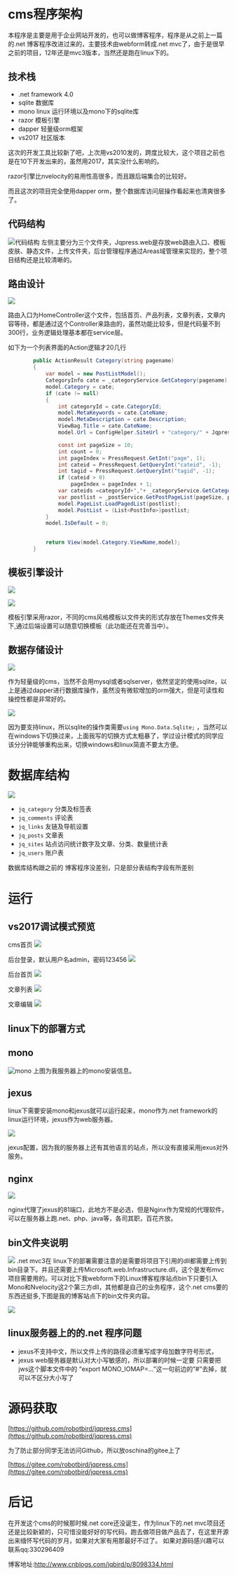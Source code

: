 # cms程序架构
本程序是主要是用于企业网站开发的，也可以做博客程序，程序是从之前上一篇的.net 博客程序改进过来的，主要技术由webform转成.net mvc了，由于是很早之前的项目，12年还是mvc3版本，当然还是跑在linux下的。

## 技术栈
- .net framework 4.0
- sqlite 数据库
- mono linux 运行环境以及mono下的sqlite库
- razor 模板引擎
- dapper 轻量级orm框架
- vs2017 社区版本

这次的开发工具比较新了吧，上次用vs2010发的，跨度比较大，这个项目之前也是在10下开发出来的，虽然用2017，其实没什么影响的。

razor引擎比nvelocity的易用性高很多，而且跟后端集合的比较好。

而且这次的项目完全使用dapper orm，整个数据库访问层操作看起来也清爽很多了。

## 代码结构
![代码结构](http://images2017.cnblogs.com/blog/94489/201712/94489-20171224162331443-281105605.png)
左侧主要分为三个文件夹，Jqpress.web是存放web路由入口、模板皮肤、静态文件，上传文件夹，后台管理程序通过Areas域管理来实现的，整个项目结构还是比较清晰的。


## 路由设计
![](http://images2017.cnblogs.com/blog/94489/201712/94489-20171224162657959-398039244.png)

路由入口为HomeController这个文件，包括首页、产品列表，文章列表，文章内容等待，都是通过这个Controller来路由的，虽然功能比较多，但是代码量不到300行，业务逻辑处理基本都在service层。

如下为一个列表界面的Action逻辑才20几行

``` C#
        public ActionResult Category(string pagename) 
        {
            var model = new PostListModel();
            CategoryInfo cate = _categoryService.GetCategory(pagename);
            model.Category = cate;
            if (cate != null)
            {
                int categoryId = cate.CategoryId;
                model.MetaKeywords = cate.CateName;
                model.MetaDescription = cate.Description;
                ViewBag.Title = cate.CateName;
                model.Url = ConfigHelper.SiteUrl + "category/" + Jqpress.Framework.Utils.StringHelper.SqlEncode(pagename) + "/page/{0}";

                const int pageSize = 10;
                int count = 0;
                int pageIndex = PressRequest.GetInt("page", 1);
                int cateid = PressRequest.GetQueryInt("cateid", -1);
                int tagid = PressRequest.GetQueryInt("tagid", -1);
                if (cateid > 0)
                    pageIndex = pageIndex + 1;
                var cateids =categoryId+","+ _categoryService.GetCategoryList().FindAll(c => c.ParentId == categoryId).Aggregate(string.Empty, (current, t) => current + (t.CategoryId + ",")).TrimEnd(',');
                var postlist = _postService.GetPostPageList(pageSize, pageIndex, out count, cateids.TrimEnd(','), tagid, -1, -1, -1, -1, -1,-1, "", "", "");
                model.PageList.LoadPagedList(postlist);
                model.PostList = (List<PostInfo>)postlist;
            }
            model.IsDefault = 0;
            

            return View(model.Category.ViewName,model);
        }
```

## 模板引擎设计
![](http://images2017.cnblogs.com/blog/94489/201712/94489-20171224163243584-1312562996.png)


![](http://images2017.cnblogs.com/blog/94489/201712/94489-20171224173006568-1791258772.png)


模板引擎采用razor，不同的cms风格模板以文件夹的形式存放在Themes文件夹下,通过后端设置可以随意切换模板（此功能还在完善当中）。



## 数据存储设计
![](http://images2017.cnblogs.com/blog/94489/201712/94489-20171224163735615-568447981.png)

作为轻量级的cms，当然不会用mysql或者sqlserver，依然坚定的使用sqlite，以上是通过dapper进行数据库操作，虽然没有微软增加的orm强大，但是可读性和操控性都是非常好的。

![](http://images2017.cnblogs.com/blog/94489/201712/94489-20171224164701459-27334103.png)

因为要支持linux，所以sqlite的操作类需要`using Mono.Data.Sqlite;` 
，当然可以在windows下切换过来，上面我写的切换方式太粗暴了，学过设计模式的同学应该分分钟能够重构出来，切换windows和linux简直不要太方便。


# 数据库结构
![](http://images2017.cnblogs.com/blog/94489/201712/94489-20171224170703350-264992807.png)


- `jq_category` 分类及标签表
- `jq_comments` 评论表
- `jq_links` 友链及导航设置
- `jq_posts` 文章表
- `jq_sites` 站点访问统计数字及文章、分类、数量统计表
- `jq_users` 账户表

数据库结构跟之前的 博客程序没差别，只是部分表结构字段有所差别

# 运行
## vs2017调试模式预览

cms首页
![](http://images2017.cnblogs.com/blog/94489/201712/94489-20171224165016850-1657811660.png)



后台登录，默认用户名admin，密码123456
![](http://images2017.cnblogs.com/blog/94489/201712/94489-20171224165218506-2007036355.png)


后台首页
![](http://images2017.cnblogs.com/blog/94489/201712/94489-20171224165352162-1305665329.png)

文章列表
![](http://images2017.cnblogs.com/blog/94489/201712/94489-20171224165456928-232080569.png)

文章编辑
![](http://images2017.cnblogs.com/blog/94489/201712/94489-20171224165633771-1635828495.png)



## linux下的部署方式

## mono
![mono](http://images2017.cnblogs.com/blog/94489/201712/94489-20171209224739669-240915517.png)
上图为我服务器上的mono安装信息。


## jexus
linux下需要安装mono和jexus就可以运行起来，mono作为.net framework的linux运行环境，jexus作为web服务器。


![](http://images2017.cnblogs.com/blog/94489/201712/94489-20171224180219365-500707975.png)

jexus配置，因为我的服务器上还有其他语言的站点，所以没有直接采用jexus对外服务。


## nginx
![](http://images2017.cnblogs.com/blog/94489/201712/94489-20171224180511256-524879828.png)

nginx代理了jexus的81端口，此地方不是必选，但是Nginx作为常规的代理软件，可以在服务器上跑.net、php、java等，各司其职，百花齐放。


## bin文件夹说明
![](http://images2017.cnblogs.com/blog/94489/201712/94489-20171224174826146-393656298.png)
.net mvc3在 linux下的部署需要注意的是需要将项目下引用的dll都需要上传到bin目录下。并且还需要上传Microsoft.web.Infrastructure.dll，这个是发布mvc项目需要用的。可以对比下我webform下的Linux博客程序站点bin下只要引入Mono和Nvelocity这2个第三方dll，其他都是自己的业务程序，这个.net cms要的东西还挺多,下图是我的博客站点下的bin文件夹内容。


![](http://images2017.cnblogs.com/blog/94489/201712/94489-20171224175257100-614022173.png)


## linux服务器上的的.net 程序问题
- jexus不支持中文，所以文件上传的路径必须重写成字母加数字符号形式，
- jexus web服务器是默认对大小写敏感的，所以部署的时候一定要
只需要把 jws这个脚本文件中的 “export MONO_IOMAP=...”这一句前边的“#”去掉，就可以不区分大小写了

# 源码获取
[https://github.com/robotbird/jqpress.cms](https://github.com/robotbird/jqpress.cms)

为了防止部分同学无法访问Github，所以放oschina的gitee上了

[https://gitee.com/robotbird/jqpress.cms](https://gitee.com/robotbird/jqpress.cms)

# 后记

在开发这个cms的时候那时候.net core还没诞生，作为linux下的.net mvc项目还还是比较新颖的，只可惜没能好好的写代码，跑去做项目做产品去了，在这里开源出来缅怀写代码的岁月，如果对大家有用那最好不过了。
如果对源码感兴趣可以联系qq:330296409

博客地址:http://www.cnblogs.com/jqbird/p/8098334.html